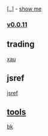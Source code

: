 [[..]](..) - [show me](https://littleflute.github.io/blog/html/)
### [v0.0.11](https://github.com/littleflute/blog/edit/master/html/index.md)


## trading

[xau](trading/xau)

## jsref
[jsref](jsref)

## [tools](tools)

[bk](bk)

